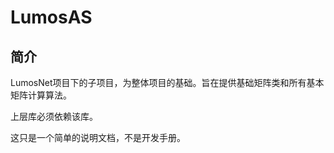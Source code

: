 # LumosAS

## 简介

LumosNet项目下的子项目，为整体项目的基础。旨在提供基础矩阵类和所有基本矩阵计算算法。

上层库必须依赖该库。

这只是一个简单的说明文档，不是开发手册。

